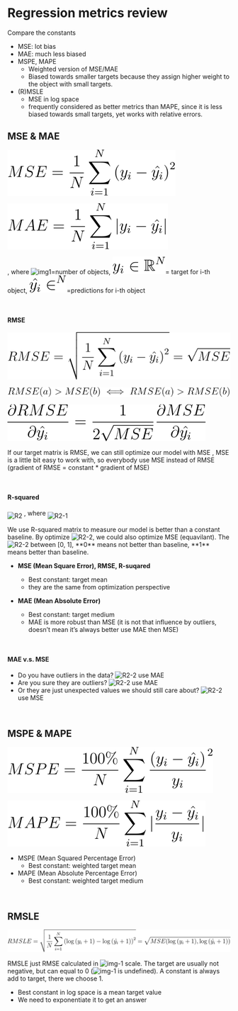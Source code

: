 # Regression metrics review
Compare the constants

* MSE: lot bias
* MAE: much less biased
* MSPE, MAPE
	* Weighted version of MSE/MAE
	* Biased towards smaller targets because they assign higher weight to the object with small targets.
* (R)MSLE
	* MSE in log space
	* frequently considered as better metrics than MAPE, since it is less biased towards small targets, yet works with relative errors.

## MSE & MAE 


![MSE formula](Images/Regression-metric-review/MSE.svg)

![MAE formula](Images/Regression-metric-review/MAE.svg)

, where <img src="https://latex.codecogs.com/svg.latex?\Large&space;N" title="img1" />=number of objects, 
![where y](Images/Regression-metric-review/MSE2.svg)= target for i-th object, 
![where y hat](Images/Regression-metric-review/MSE3.svg)=predictions for i-th object

<br/>

#### RMSE

![RMSE formula](Images/Regression-metric-review/RMSE1.svg)

![RMSE formula](Images/Regression-metric-review/RMSE2.svg)

![RMSE formula](Images/Regression-metric-review/RMSE3.svg)


If our target matrix is RMSE, we can still optimize our model with MSE , MSE is a little bit easy to work with, so everybody use MSE instead of RMSE (gradient of RMSE = constant * gradient of MSE)

<br/>

#### R-squared
<p>
<img align="middle" src="https://latex.codecogs.com/svg.latex?\Large&space;R^2=1-\frac{\frac{1}{N}\sum_{i=1}^{N}{(y_{i}-\hat{y_{i}})}^2}{\frac{1}{N}\sum_{i=1}^{N}{(y_{i}-\bar{y_{i}})}^2}=1-\frac{MSE}{\frac{1}{N}\sum_{i=1}^{N}{(y_{i}-\bar{y_{i}})}^2}" title="R2" /> , where <img align="middle" src="https://latex.codecogs.com/svg.latex?\Large&space;\bar{y}=\frac{1}{N}\sum^{N}_{i=1}y_{i}" title="R2-1" />
</p>

<p>
We use R-squared matrix to measure our model is better than a constant baseline. By optimize <img src="https://latex.codecogs.com/svg.latex?\Large&space;R^2" title="R2-2" />, we could also optimize MSE (equavilant). The <img src="https://latex.codecogs.com/svg.latex?\Large&space;R^2" title="R2-2" /> between [0, 1], **0** means not better than baseline, **1** means better than baseline.
</p>


* **MSE (Mean Square Error), RMSE, R-suqared**
  
  * Best constant: target mean
  * they are the same from optimization perspective
  
* **MAE (Mean Absolute Error)**
  
  * Best constant: target medium
  * MAE is more robust than MSE (it is not that influence by outliers, doesn’t mean it’s always better use MAE then MSE)
  
<br/>

#### MAE v.s. MSE

* Do you have outliers in the data? <img src="https://latex.codecogs.com/svg.latex?\Large&space;\to" title="R2-2" /> use MAE
* Are you sure they are outliers? <img src="https://latex.codecogs.com/svg.latex?\Large&space;\to" title="R2-2" /> use MAE
* Or they are just unexpected values we should still care about? <img src="https://latex.codecogs.com/svg.latex?\Large&space;\to" title="R2-2" /> use MSE

<br/>

## MSPE & MAPE 

![MSPE formula](Images/Regression-metric-review/MSPE.svg)

![MAPE formula](Images/Regression-metric-review/MAPE.svg)



* MSPE (Mean Squared Percentage Error)
  * Best constant: weighted target mean
* MAPE (Mean Absolute Percentage Error)
  * Best constant: weighted target medium

<br/>

## RMSLE

![RMSLE](Images/Regression-metric-review/rmsle.svg)


RMSLE just RMSE calculated in <img src="https://latex.codecogs.com/svg.latex?\Large&space;log" title="img-1" /> scale. The target are usually not negative, but can equal to 0 (<img src="https://latex.codecogs.com/svg.latex?\Large&space;log0" title="img-1" /> is undefined). A constant is always add to target, there we choose 1.

* Best constant in log space is a mean target value
* We need to exponentiate it to get an answer

